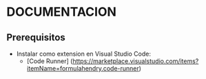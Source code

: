 # DOCUMENTACION

## Prerequisitos

- Instalar como extension en Visual Studio Code:
    - [Code Runner] (https://marketplace.visualstudio.com/items?itemName=formulahendry.code-runner)
    


